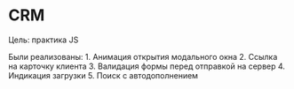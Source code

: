 # CRM

Цель: практика JS

Были реализованы: 
    1. Анимация открытия модального окна
    2. Ссылка на карточку клиента
    3. Валидация формы перед отправкой на сервер
    4. Индикация загрузки
    5. Поиск с автодополнением
